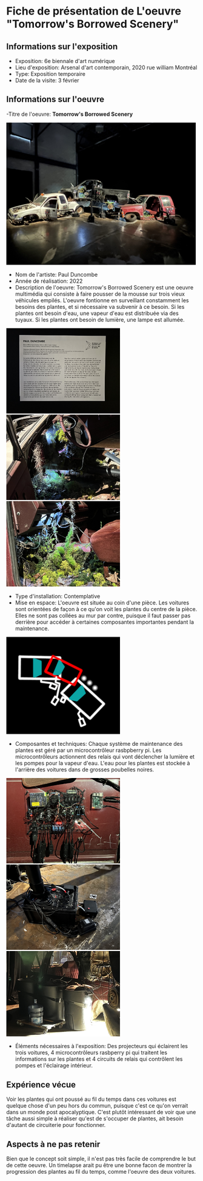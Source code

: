 # Fiche de présentation de L'oeuvre "Tomorrow's Borrowed Scenery"

## Informations sur l'exposition

- Exposition: 6e biennale d'art numérique
- Lieu d'exposition: Arsenal d'art contemporain, 2020 rue william Montréal
- Type: Exposition temporaire
- Date de la visite: 3 février

## Informations sur l'oeuvre

-Titre de l'oeuvre: **Tomorrow's Borrowed Scenery**

<img src="Medias/Oeuvre.jpg" style="width: 500px;"></img>

- Nom de l'artiste: Paul Duncombe
- Année de réalisation: 2022
- Description de l'oeuvre: Tomorrow's Borrowed Scenery est une oeuvre multimédia qui consiste à faire pousser de la mousse sur trois vieux véhicules empilés. L'oeuvre fontionne en surveillant constamment les besoins des plantes, et si nécessaire va subvenir à ce besoin. Si les plantes ont besoin d'eau, une vapeur d'eau est distribuée via des tuyaux. Si les plantes ont besoin de lumière, une lampe est allumée. 

<img src="Medias/Cartel.jpg" style="width: 300px;"></img> <img src="Medias/Plantes1.jpg" style="width: 300px;"></img> <img src="Medias/Plantes2.jpg" style="width: 300px;"></img>

- Type d'installation: Contemplative
- Mise en espace: L'oeuvre est située au coin d'une pièce. Les voitures sont orientées de façon à ce qu'on voit les plantes du centre de la pièce. Elles ne sont pas collées au mur par contre, puisque il faut passer pas derrière pour accéder à certaines composantes importantes pendant la maintenance.

<img src="Medias/Croquis.png" style="width: 300px;"></img>

- Composantes et techniques: Chaque système de maintenance des plantes est géré par un microcontrôleur rasbpberry pi. Les microcontrôleurs actionnent des relais qui vont déclencher la lumière et les pompes pour la vapeur d'eau. L'eau pour les plantes est stockée à l'arrière des voitures dans de grosses poubelles noires.

<img src="Medias/Circuit1.jpg" style="width: 300px;"></img> <img src="Medias/Circuit2.jpg" style="width: 300px;"></img> <img src="Medias/Arriere.jpg" style="width: 300px;"></img>

- Éléments nécessaires à l'exposition: Des projecteurs qui éclairent les trois voitures, 4 microcontrôleurs rasbperry pi qui traitent les informations sur les plantes et 4 circuits de relais qui contrôlent les pompes et l'éclairage intérieur.

## Expérience vécue

Voir les plantes qui ont poussé au fil du temps dans ces voitures est quelque chose d'un peu hors du commun, puisque c'est ce qu'on verrait dans un monde post apocalyptique. C'est plutôt intéressant de voir que une tâche aussi simple à réaliser qu'est de s'occuper de plantes, ait besoin d'autant de circuiterie pour fonctionner.

## Aspects à ne pas retenir

Bien que le concept soit simple, il n'est pas très facile de comprendre le but de cette oeuvre. Un timelapse arait pu être une bonne facon de montrer la progression des plantes au fil du temps, comme l'oeuvre des deux voitures.
